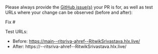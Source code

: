 Please always provide the [GitHub issue(s)](../issues) your PR is for, as well as test URLs where your change can be observed (before and after):

Fix #<gh-issue-id>

Test URLs:
- Before: https://main--ritsriva-ahref--RitwikSrivastava.hlx.live/
- After: https://<branch>--ritsriva-ahref--RitwikSrivastava.hlx.live/
